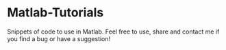 # Matlab-Tutorials
Snippets of code to use in Matlab. Feel free to use, share and contact me if you find a bug or have a suggestion!
